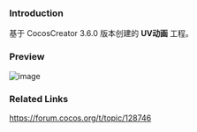 ### Introduction
基于 CocosCreator 3.6.0 版本创建的 **UV动画** 工程。

### Preview
![image](../../../gif/202207/2022072101.gif)

### Related Links 
https://forum.cocos.org/t/topic/128746
